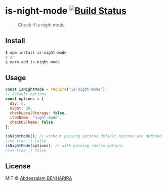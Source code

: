 # is-night-mode [![Build Status](https://travis-ci.com/abdessalamb98/is-night-mode.svg?branch=master)](https://travis-ci.com/abdessalamb98/is-night-mode)

> Check if is night mode

## Install

```bash
$ npm install is-night-mode
# or
$ yarn add is-night-mode
```

## Usage

```js
const isNightMode = require("is-night-mode");
// default options
const options = {
  day: 6,
  night: 20,
  checkLocalStorage: false,
  itemName: "night-mode",
  checkOSTheme: false
};

isNightMode(); // without passing options default options are defined
//=> true || false
isNightMode(options); // with passing custom options
//=> true || false
```

## License

MIT © [Abdessalam BENHARIRA](https://abdessalam.dev)
